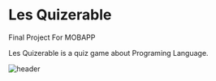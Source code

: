 # Les Quizerable
Final Project For MOBAPP 

Les Quizerable is a quiz game about Programing Language.

![header](https://user-images.githubusercontent.com/87133885/179187361-29196ac9-6e3e-40fa-b829-214e27bed09c.png)
